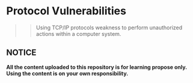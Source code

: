 # Protocol Vulnerabilities

>> Using TCP/IP protocols weakness to perform unauthorized actions within a computer system.

## NOTICE

<b>All the content uploaded to this repository is for learning propose only.
Using the content is on your own responsibility.</b>